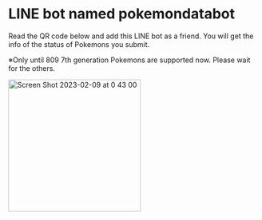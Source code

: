 # LINE bot named pokemondatabot

Read the QR code below and add this LINE bot as a friend.
You will get the info of the status of Pokemons you submit.

※Only until 809 7th generation Pokemons are supported now.
Please wait for the others.

<img width="265" alt="Screen Shot 2023-02-09 at 0 43 00" src="https://user-images.githubusercontent.com/69415488/217579094-01e684e4-6734-4366-ad38-1ca35f006520.png">